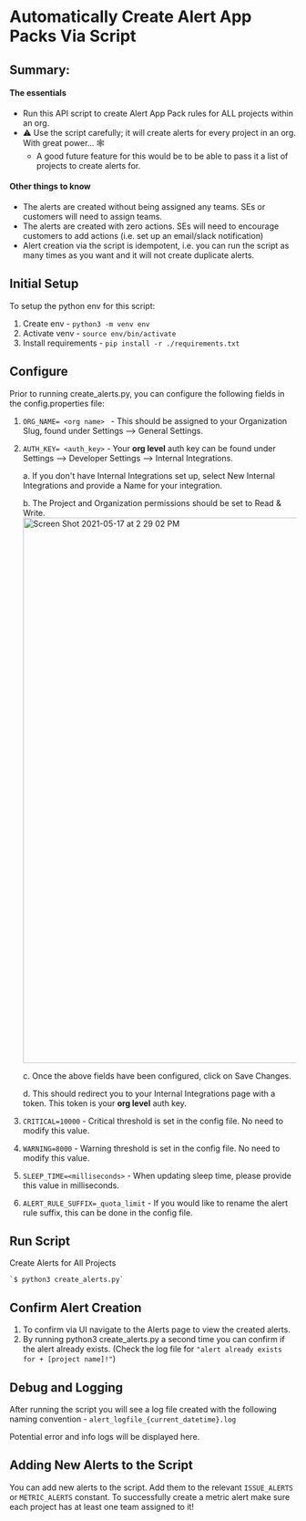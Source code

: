 # Automatically Create Alert App Packs Via Script

## Summary:

#### The essentials
- Run this API script to create Alert App Pack rules for ALL projects within an org.
- :warning: Use the script carefully; it will create alerts for every project in an org. With great power... :spider_web:
  - A good future feature for this would be to be able to pass it a list of projects to create alerts for. 	
  
#### Other things to know
- The alerts are created without being assigned any teams. SEs or customers will need to assign teams.
- The alerts are created with zero actions. SEs will need to encourage customers to add actions (i.e. set up an email/slack notification)
- Alert creation via the script is idempotent, i.e. you can run the script as many times as you want and it will not create duplicate alerts.

## Initial Setup

To setup the python env for this script:

1. Create env - ```python3 -m venv env```
2. Activate venv - ```source env/bin/activate```
3. Install requirements - ```pip install -r ./requirements.txt```

## Configure

Prior to running create_alerts.py, you can configure the following fields in the config.properties file:

1. `ORG_NAME= <org name> ` - This should be assigned to your Organization Slug, found under Settings --> General Settings.

2. `AUTH_KEY= <auth_key>` - Your **org level** auth key can be found under Settings --> Developer Settings --> Internal Integrations.

    a. If you don't have Internal Integrations set up, select New Internal Integrations and provide a Name for your integration. 

    b. The Project and Organization permissions should be set to Read & Write. 
    <img width="957" alt="Screen Shot 2021-05-17 at 2 29 02 PM" src="https://user-images.githubusercontent.com/82904656/118559227-7849c580-b71c-11eb-83ea-2b7fcdbe9461.png">
    
    c. Once the above fields have been configured, click on Save Changes.

    d. This should redirect you to your Internal Integrations page with a token. This token is your **org level** auth key. 

3. `CRITICAL=10000` - Critical threshold is set in the config file. No need to modify this value. 
4. `WARNING=8000` - Warning threshold is set in the config file. No need to modify this value. 
5. `SLEEP_TIME=<milliseconds>` - When updating sleep time, please provide this value in milliseconds.
6. `ALERT_RULE_SUFFIX=_quota_limit` - If you would like to rename the alert rule suffix, this can be done in the config file. 


## Run Script 

Create Alerts for All Projects

    `$ python3 create_alerts.py`

## Confirm Alert Creation

1. To confirm via UI navigate to the Alerts page to view the created alerts.
2. By running python3 create_alerts.py a second time you can confirm if the alert already exists. (Check the log file for `"alert already exists for + [project name]!"`)

## Debug and Logging

After running the script you will see a log file created with the following naming convention - `alert_logfile_{current_datetime}.log`

Potential error and info logs will be displayed here. 

## Adding New Alerts to the Script

You can add new alerts to the script. Add them to the relevant `ISSUE_ALERTS` or `METRIC_ALERTS` constant.
To successfully create a metric alert make sure each project has at least one team assigned to it! 
